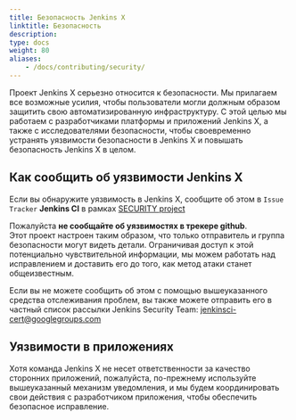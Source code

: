 ```yaml
---
title: Безопасность Jenkins X
linktitle: Безопасность
description:
type: docs
weight: 80
aliases:
    - /docs/contributing/security/
---
```


Проект Jenkins X серьезно относится к безопасности. Мы прилагаем все возможные усилия, чтобы пользователи могли должным образом защитить свою автоматизированную инфраструктуру.
С этой целью мы работаем с разработчиками платформы и приложений Jenkins X, а также с исследователями безопасности, чтобы своевременно устранять уязвимости безопасности в Jenkins X и повышать безопасность Jenkins X в целом.

## Как сообщить об уязвимости Jenkins X

Если вы обнаружите уязвимость в Jenkins X, сообщите об этом в `Issue Tracker` **Jenkins CI** в рамках [SECURITY project](https://issues.jenkins-ci.org/browse/SECURITY) 

Пожалуйста **не сообщайте об уязвимостях в трекере github**.  
Этот проект настроен таким образом, что только отправитель и группа безопасности могут видеть детали.
Ограничивая доступ к этой потенциально чувствительной информации, мы можем работать над исправлением и доставить его до того, как метод атаки станет общеизвестным.

Если вы не можете сообщить об этом с помощью вышеуказанного средства отслеживания проблем, вы также можете отправить его в частный список рассылки Jenkins Security Team: [jenkinsci-cert@googlegroups.com](mailto:jenkinsci-cert@googlegroups.com)


## Уязвимости в приложениях

Хотя команда Jenkins X не несет ответственности за качество сторонних приложений, пожалуйста, по-прежнему используйте вышеуказанный механизм уведомления, и мы будем координировать свои действия с разработчиком приложения, чтобы обеспечить безопасное исправление.

